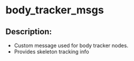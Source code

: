 # body_tracker_msgs

## Description:
   - Custom message used for body tracker nodes.  
   - Provides skeleton tracking info
   

